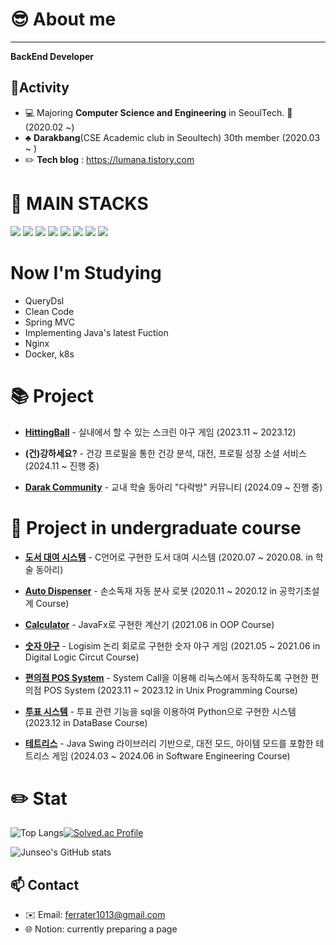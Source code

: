 # :sunglasses: About me
----------------------

**BackEnd Developer**

## 🏃Activity
* 💻 Majoring **Computer Science and Engineering** in SeoulTech. 🏫 (2020.02 ~)
* ♣️ **Darakbang**(CSE Academic club in Seoultech) 30th member (2020.03 ~ )
* ✏️ **Tech blog** : https://lumana.tistory.com


<div><h1>🔨 MAIN STACKS </h1></div>

<div> 
  <img src="https://img.shields.io/badge/java-007396?style=for-the-badge&logo=java&logoColor=white"> 
  <img src="https://img.shields.io/badge/spring-6DB33F?style=for-the-badge&logo=spring&logoColor=white">
  <img src="https://img.shields.io/badge/amazonaws-232F3E?style=for-the-badge&logo=amazonaws&logoColor=white"> 
  <img src="https://img.shields.io/badge/linux-FCC624?style=for-the-badge&logo=linux&logoColor=black"> 
  <img src="https://img.shields.io/badge/apache tomcat-F8DC75?style=for-the-badge&logo=apachetomcat&logoColor=white">
  <img src="https://img.shields.io/badge/github-181717?style=for-the-badge&logo=github&logoColor=white">
  <img src="https://img.shields.io/badge/git-F05032?style=for-the-badge&logo=git&logoColor=white">
  <img src="https://img.shields.io/badge/c++-00599C?style=for-the-badge&logo=c%2B%2B&logoColor=white">
</div>

<div><h1> Now I'm Studying </h1></div>

- QueryDsl
- Clean Code
- Spring MVC
- Implementing Java's latest Fuction
- Nginx
- Docker, k8s


<div><h1>📚 Project</h1></div>

- [**HittingBall**](https://github.com/DawnGlow/Hitting_Ball) - 실내에서 할 수 있는 스크린 야구 게임 (2023.11 ~ 2023.12)
  
- **(건)강하세요?** - 건강 프로필을 통한 건강 분석, 대전, 프로필 성장 소셜 서비스 (2024.11 ~ 진행 중)
  
- [**Darak Community**](https://github.com/DarakCommunity) - 교내 학술 동아리 "다락방" 커뮤니티 (2024.09 ~ 진행 중)

<div><h1>🏫 Project in undergraduate course</h1></div>

- [**도서 대여 시스템**](https://github.com/DawnGlow/BookRental_C) - C언어로 구현한 도서 대여 시스템 (2020.07 ~ 2020.08. in 학술 동아리)

- [**Auto Dispenser**](https://lumana.tistory.com/183) - 손소독재 자동 분사 로봇 (2020.11 ~ 2020.12 in 공학기초설계 Course)
  
- [**Calculator**](https://github.com/DawnGlow/Calculator) - JavaFx로 구현한 계산기 (2021.06 in OOP Course)
  
- [**숫자 야구**](https://github.com/DawnGlow/NumberBaseball_LogicCircuit) - Logisim 논리 회로로 구현한 숫자 야구 게임 (2021.05 ~ 2021.06 in Digital Logic Circut Course)

- [**편의점 POS System**](https://github.com/DawnGlow/Convenience_Store_Pos_System) - System Call을 이용해 리눅스에서 동작하도록 구현한 편의점 POS System (2023.11 ~ 2023.12 in Unix Programming Course)

- [**투표 시스템**](https://github.com/DawnGlow/Voting_system) - 투표 관련 기능을 sql을 이용하여 Python으로 구현한 시스템 (2023.12 in DataBase Course)

- [**테트리스**](https://github.com/SE-7team/Tetris_swing) - Java Swing 라이브러리 기반으로, 대전 모드, 아이템 모드를 포함한 테트리스 게임 (2024.03 ~ 2024.06 in Software Engineering Course)

<div><h1>✏️ Stat</h1></div>

![Top Langs](https://github-readme-stats.vercel.app/api/top-langs/?username=DawnGlow&layout=compact&theme=onedark)[![Solved.ac Profile](http://mazassumnida.wtf/api/generate_badge?boj=ferrater1013)](https://solved.ac/ferrater1013)

![Junseo's GitHub stats](https://github-readme-stats.vercel.app/api?username=DawnGlow&theme=flag-india&show_icons=true)

## 📫 Contact

- ✉️ Email: ferrater1013@gmail.com
- 🌐 Notion: currently preparing a page

